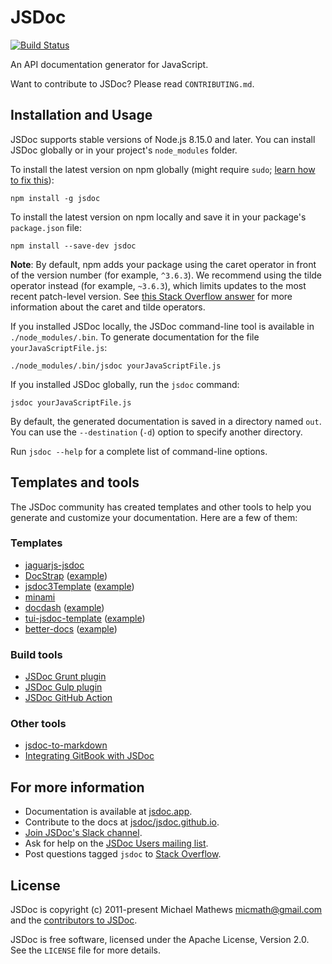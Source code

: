 # JSDoc

[![Build Status](https://travis-ci.org/jsdoc/jsdoc.svg?branch=master)](http://travis-ci.org/jsdoc/jsdoc)

An API documentation generator for JavaScript.

Want to contribute to JSDoc? Please read `CONTRIBUTING.md`.

Installation and Usage
----------------------

JSDoc supports stable versions of Node.js 8.15.0 and later. You can install
JSDoc globally or in your project's `node_modules` folder.

To install the latest version on npm globally (might require `sudo`;
[learn how to fix this](https://docs.npmjs.com/resolving-eacces-permissions-errors-when-installing-packages-globally)):

    npm install -g jsdoc

To install the latest version on npm locally and save it in your package's
`package.json` file:

    npm install --save-dev jsdoc

**Note**: By default, npm adds your package using the caret operator in front of
the version number (for example, `^3.6.3`). We recommend using the tilde
operator instead (for example, `~3.6.3`), which limits updates to the most
recent patch-level version. See
[this Stack Overflow answer](https://stackoverflow.com/questions/22343224) for
more information about the caret and tilde operators.

If you installed JSDoc locally, the JSDoc command-line tool is available in
`./node_modules/.bin`. To generate documentation for the file
`yourJavaScriptFile.js`:

    ./node_modules/.bin/jsdoc yourJavaScriptFile.js

If you installed JSDoc globally, run the `jsdoc` command:

    jsdoc yourJavaScriptFile.js

By default, the generated documentation is saved in a directory named `out`. You
can use the `--destination` (`-d`) option to specify another directory.

Run `jsdoc --help` for a complete list of command-line options.

## Templates and tools

The JSDoc community has created templates and other tools to help you generate
and customize your documentation. Here are a few of them:

### Templates

+ [jaguarjs-jsdoc](https://github.com/davidshimjs/jaguarjs-jsdoc)
+ [DocStrap](https://github.com/docstrap/docstrap)
([example](https://docstrap.github.io/docstrap))
+ [jsdoc3Template](https://github.com/DBCDK/jsdoc3Template)
  ([example](https://github.com/danyg/jsdoc3Template/wiki#wiki-screenshots))
+ [minami](https://github.com/Nijikokun/minami)
+ [docdash](https://github.com/clenemt/docdash)
([example](http://clenemt.github.io/docdash/))
+ [tui-jsdoc-template](https://github.com/nhnent/tui.jsdoc-template)
([example](https://nhnent.github.io/tui.jsdoc-template/latest/))
+ [better-docs](https://github.com/SoftwareBrothers/better-docs)
([example](https://adminbro.com/docs.html))

### Build tools

+ [JSDoc Grunt plugin](https://github.com/krampstudio/grunt-jsdoc)
+ [JSDoc Gulp plugin](https://github.com/mlucool/gulp-jsdoc3)
+ [JSDoc GitHub Action](https://github.com/andstor/jsdoc-action)

### Other tools

+ [jsdoc-to-markdown](https://github.com/jsdoc2md/jsdoc-to-markdown)
+ [Integrating GitBook with
JSDoc](https://medium.com/@kevinast/integrate-gitbook-jsdoc-974be8df6fb3)

## For more information

+ Documentation is available at [jsdoc.app](https://jsdoc.app/).
+ Contribute to the docs at
[jsdoc/jsdoc.github.io](https://github.com/jsdoc/jsdoc.github.io).
+ [Join JSDoc's Slack channel](https://jsdoc-slack.appspot.com/).
+ Ask for help on the
[JSDoc Users mailing list](http://groups.google.com/group/jsdoc-users).
+ Post questions tagged `jsdoc` to
[Stack Overflow](http://stackoverflow.com/questions/tagged/jsdoc).

## License

JSDoc is copyright (c) 2011-present Michael Mathews <micmath@gmail.com> and
the [contributors to JSDoc](https://github.com/jsdoc/jsdoc/graphs/contributors).

JSDoc is free software, licensed under the Apache License, Version 2.0. See the
`LICENSE` file for more details.
